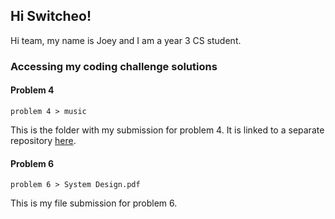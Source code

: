 ## Hi Switcheo!

Hi team, my name is Joey and I am a year 3 CS student. 

### Accessing my coding challenge solutions

#### Problem 4
```
problem 4 > music
```
This is the folder with my submission for problem 4. It is linked to a separate repository [here](https://github.com/applepiofmyeye/switcheo-cosmos).

#### Problem 6
```
problem 6 > System Design.pdf
```
This is my file submission for problem 6. 
